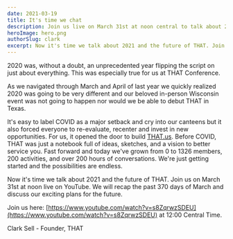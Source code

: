 ```yaml
---
date: 2021-03-19
title: It's time we chat
description: Join us live on March 31st at noon central to talk about 2021.
heroImage: hero.png
authorSlug: clark
excerpt: Now it's time we talk about 2021 and the future of THAT. Join us on March 31st at noon live on YouTube. We will recap the past 370 days of March and discuss our exciting plans for the future.
---
```



2020 was, without a doubt, an unprecedented year flipping the script on just about everything. This was especially true for us at THAT Conference.

As we navigated through March and April of last year we quickly realized 2020 was going to be very different and our beloved in-person Wisconsin event was not going to happen nor would we be able to debut THAT in Texas.

It's easy to label COVID as a major setback and cry into our canteens but it also forced everyone to re-evaluate, recenter and invest in new opportunities. For us, it opened the door to build [THAT.us](https://that.us/). Before COVID, THAT was just a notebook full of ideas, sketches, and a vision to better service you. Fast forward and today we've grown from 0 to 1326 members, 200 activities, and over 200 hours of conversations. We're just getting started and the possibilities are endless.

Now it's time we talk about 2021 and the future of THAT. Join us on March 31st at noon live on YouTube. We will recap the past 370 days of March and discuss our exciting plans for the future.

Join us here: [https://www.youtube.com/watch?v=s8ZqrwzSDEU](https://www.youtube.com/watch?v=s8ZqrwzSDEU) at 12:00 Central Time.

Clark Sell - Founder, THAT
